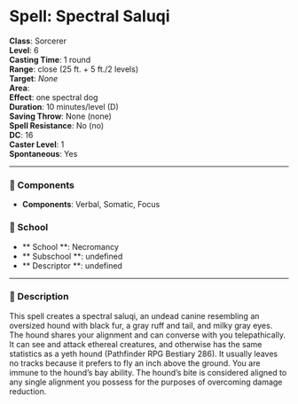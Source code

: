
# Spell: Spectral Saluqi
**Class**: Sorcerer  
**Level**: 6  
**Casting Time**: 1 round  
**Range**: close (25 ft. + 5 ft./2 levels)  
**Target**: _None_  
**Area**:   
**Effect**: one spectral dog  
**Duration**: 10 minutes/level (D)  
**Saving Throw**: None (none)  
**Spell Resistance**: No (no)  
**DC**: 16  
**Caster Level**: 1  
**Spontaneous**: Yes

---

### 🔮 Components
- **Components**: Verbal, Somatic, Focus

### 🏫 School
- ** School **: Necromancy
- ** Subschool **: undefined
- ** Descriptor **: undefined
---

### 📜 Description
This spell creates a spectral saluqi, an undead canine resembling an oversized hound with black fur, a gray ruff and tail, and milky gray eyes. The hound shares your alignment and can converse with you telepathically. It can see and attack ethereal creatures, and otherwise has the same statistics as a yeth hound (Pathfinder RPG Bestiary 286). It usually leaves no tracks because it prefers to fly an inch above the ground. You are immune to the hound’s bay ability. The hound’s bite is considered aligned to any single alignment you possess for the purposes of overcoming damage reduction.
